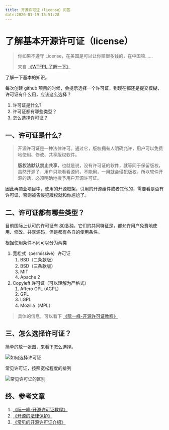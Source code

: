 ```yaml
---
title: 开源许可证（license）问答
date:2020-01-19 15:51:28
---
```




# 了解基本开源许可证（license）

> 你如果不遵守 License，在美国是可以让你赔很多钱的，在中国嘛…… 
>
> 来自 [《WTFPL 了解一下》](https://www.zhihu.com/question/280759610)



了解一下基本的知识。



每次创建 github 项目的时候，会提示选择一个许可证，到现在都还是提交模糊，许可证有什么用，应该这么选择？

1. 许可证是什么?
2. 许可证都有哪些类型？
3. 怎么选择许可证？



## 一、许可证是什么?

> 开源许可证是一种法律许可。通过它，版权拥有人明确允许，用户可以免费地使用、修改、共享版权软件。
>
> **版权法默认禁止共享**，也就是说，没有许可证的软件，就等同于保留版权，虽然开源了，用户只能看看源码，不能用，一用就会侵犯版权。所以软件开源的话，必须明确地授予用户开源许可证。

因此再商业项目中，使用的开源框架，引用的开源组件或者其他的，需要看是否有许可证，否则被告侵犯版权就和你尴尬了。  



## 二、许可证都有哪些类型？

目前国际上认可的许可证有 [80多种](https://opensource.org/licenses/alphabetical)。它们的共同特征是，都允许用户免费地使用、修改、共享源码，但是都有各自的使用条件。

根据使用条件不同可以分为两类

1. 宽松式（permissive）许可证
   1. BSD（二条款版）
   2. BSD（三条款版）
   3. MIT
   4. Apache 2
2. Copyleft 许可证（可以理解为严格式）
   1. Affero GPL (AGPL)
   2. GPL
   3. LGPL
   4. Mozilla（MPL）



> 具体的信息，可以看下 [《阮一峰-开源许可证教程》](https://www.ruanyifeng.com/blog/2017/10/open-source-license-tutorial.html)



## 三、怎么选择许可证？

简单的放一张图，来看下怎么选择。

![如何选择许可证](https://img-blog.csdn.net/20140811173721234?watermark/2/text/aHR0cDovL2Jsb2cuY3Nkbi5uZXQvdGVzdGNzX2Ru/font/5a6L5L2T/fontsize/400/fill/I0JBQkFCMA==/dissolve/70/gravity/SouthEast)



常见许可证，按照宽松程度的排列



![常见许可证的区别](https://tva1.sinaimg.cn/large/006tNbRwly1gb1qz2mrk7j30fk0etaab.jpg)





## 终、参考文章

1. [《阮一峰-开源许可证教程》](https://www.ruanyifeng.com/blog/2017/10/open-source-license-tutorial.html)
2. [《开源的法律保护》](https://ocselected.org/open-source-guide/legal/)
3. [《常见的开源许可证介绍》](https://github.com/Kimi-Gao/Program-Blog/issues/65)
